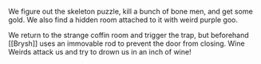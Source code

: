 We figure out the skeleton puzzle, kill a bunch of bone men, and get some gold. We also find a hidden room attached to it with weird purple goo.

We return to the strange coffin room and trigger the trap, but beforehand [[Brysh]] uses an immovable rod to prevent the door from closing. Wine Weirds attack us and try to drown us in an inch of wine!